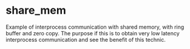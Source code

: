 # share_mem

Example of interprocess communication with shared memory, with ring buffer and zero copy.
The purpose if this is to obtain very low latency interprocess communication and see the benefit of this technic.
